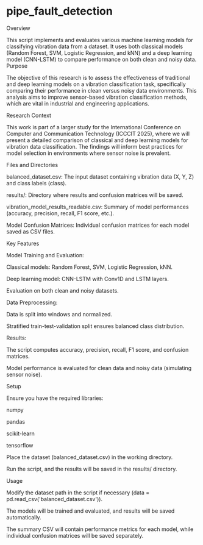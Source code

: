 # pipe_fault_detection
Overview

This script implements and evaluates various machine learning models for classifying vibration data from a dataset. It uses both classical models (Random Forest, SVM, Logistic Regression, and kNN) and a deep learning model (CNN-LSTM) to compare performance on both clean and noisy data. 
Purpose

The objective of this research is to assess the effectiveness of traditional and deep learning models on a vibration classification task, specifically comparing their performance in clean versus noisy data environments. This analysis aims to improve sensor-based vibration classification methods, which are vital in industrial and engineering applications.

Research Context

This work is part of a larger study for the International Conference on Computer and Communication Technology (ICCCIT 2025), where we will present a detailed comparison of classical and deep learning models for vibration data classification. The findings will inform best practices for model selection in environments where sensor noise is prevalent.

Files and Directories

balanced_dataset.csv: The input dataset containing vibration data (X, Y, Z) and class labels (class).

results/: Directory where results and confusion matrices will be saved.

vibration_model_results_readable.csv: Summary of model performances (accuracy, precision, recall, F1 score, etc.).

Model Confusion Matrices: Individual confusion matrices for each model saved as CSV files.

Key Features

Model Training and Evaluation:

Classical models: Random Forest, SVM, Logistic Regression, kNN.

Deep learning model: CNN-LSTM with Conv1D and LSTM layers.

Evaluation on both clean and noisy datasets.

Data Preprocessing:

Data is split into windows and normalized.

Stratified train-test-validation split ensures balanced class distribution.

Results:

The script computes accuracy, precision, recall, F1 score, and confusion matrices.

Model performance is evaluated for clean data and noisy data (simulating sensor noise).

Setup

Ensure you have the required libraries:

numpy

pandas

scikit-learn

tensorflow

Place the dataset (balanced_dataset.csv) in the working directory.

Run the script, and the results will be saved in the results/ directory.

Usage

Modify the dataset path in the script if necessary (data = pd.read_csv('balanced_dataset.csv')).

The models will be trained and evaluated, and results will be saved automatically.

The summary CSV will contain performance metrics for each model, while individual confusion matrices will be saved separately.
